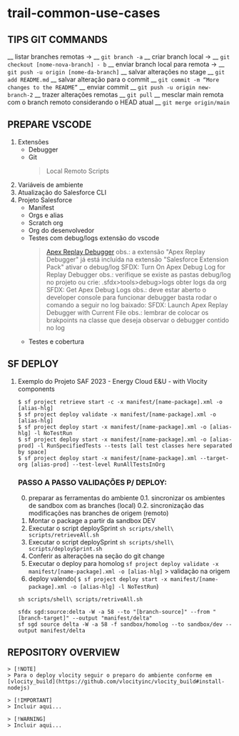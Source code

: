# trail-common-use-cases


## TIPS GIT COMMANDS

__ listar branches remotas -> __  ``` git branch -a ```
__ criar branch local -> __ ``` git checkout [nome-nova-branch] - b ```
__ enviar branch local para remota -> __ ``` git push -u origin [nome-da-branch] ```
__ salvar alterações no stage __ ``` git add README.md ```
__ salvar alteração  para o commit __ ``` git commit -m “More changes to the README” ```
__ enviar commit __ ``` git push -u origin new-branch-2 ```
__ trazer alterações remotas __ ``` git pull ```
__ mesclar main remota com o branch remoto considerando o HEAD atual __ ``` git merge origin/main ```


## PREPARE VSCODE

1. Extensões
    * Debugger
    * Git
        > Local
        > Remoto
        > Scripts
2. Variáveis de ambiente
3. Atualização do Salesforce CLI
4. Projeto Salesforce
    * Manifest
    * Orgs e alias
    * Scratch org
    * Org do desenvolvedor
    * Testes com debug/logs
        extensão do vscode 
        > [Apex Replay Debugger](https://developer.salesforce.com/tools/vscode/en/apex/replay-debugger#:~:text=Get%20a%20list%20of%20debug,Replay%20Debugger%20with%20Current%20File)
            obs.: a extensão "Apex Replay Debugger" já está incluída na extensão "Salesforce Extension Pack"
        ativar o debug/log 
        > SFDX: Turn On Apex Debug Log for Replay Debugger
            obs.: verifique se existe as pastas debug/log no projeto ou crie: .sfdx>tools>debug>logs
        obter logs da org 
        > SFDX: Get Apex Debug Logs 
            obs.: deve estar aberto o developer console para funcionar
        debugger basta rodar o comando a seguir no log baixado: SFDX: Launch Apex Replay Debugger with Current File
            obs.: lembrar de colocar os brakpoints na classe que deseja observar o debugger contido no log
    * Testes e cobertura

## SF DEPLOY

1. Exemplo do Projeto SAF 2023 - Energy Cloud E&U - with Vlocity components
    ```
    $ sf project retrieve start -c -x manifest/[name-package].xml -o [alias-hlg]
    $ sf project deploy validate -x manifest/[name-package].xml -o [alias-hlg]
    $ sf project deploy start -x manifest/[name-package].xml -o [alias-hlg] -l NoTestRun
    $ sf project deploy start -x manifest/[name-package].xml -o [alias-prod] -l RunSpecifiedTests --tests [all test classes here separated by space]
    $ sf project deploy start -x manifest/[name-package].xml --target-org [alias-prod] --test-level RunAllTestsInOrg
    ```

    ### PASSO A PASSO VALIDAÇÕES P/ DEPLOY: 

    0. preparar as ferramentas do ambiente
    0.1. sincronizar os ambientes de sandbox com as branches (local)
    0.2. sincronização das modificações nas branches de origem (remoto)
    1. Montar o package a partir da sandbox DEV
    2. Executar o script deploySprint ``` sh scripts/shell\ scripts/retrieveAll.sh ``` 
    2. Executar o script deploySprint ``` sh scripts/shell\ scripts/deploySprint.sh ``` 
    3. Conferir as alterações na seção do git change
    4. Executar o deploy para homolog  ``` sf project deploy validate -x manifest/[name-package].xml -o [alias-hlg] ``` > validação na origem
    5. deploy valendo( ``` $ sf project deploy start -x manifest/[name-package].xml -o [alias-hlg] -l NoTestRun ```)

    ``` 
    sh scripts/shell\ scripts/retriveAll.sh 

    sfdx sgd:source:delta -W -a 58 --to "[branch-source]" --from "[branch-target]" --output "manifest/delta"
    sf sgd source delta -W -a 58 -f sandbox/homolog --to sandbox/dev --output manifest/delta
    ```

## REPOSITORY OVERVIEW

    > [!NOTE]
    > Para o deploy vlocity seguir o preparo do ambiente conforme em [vlocity_build](https://github.com/vlocityinc/vlocity_build#install-nodejs)

    > [!IMPORTANT]
    > Incluir aqui...

    > [!WARNING]
    > Incluir aqui...